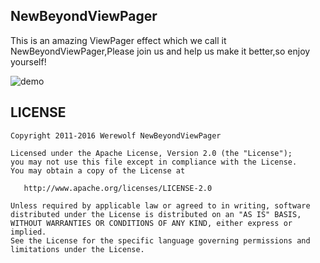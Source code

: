 ## NewBeyondViewPager
This is an amazing ViewPager effect which we call it NewBeyondViewPager,Please join us and help us make it better,so enjoy yourself!

![demo](https://github.com/Open-Werewolf/NewBeyondViewPager/art/clubs.gif)


## LICENSE
	Copyright 2011-2016 Werewolf NewBeyondViewPager
	
	Licensed under the Apache License, Version 2.0 (the "License");
	you may not use this file except in compliance with the License.
	You may obtain a copy of the License at
	
	   http://www.apache.org/licenses/LICENSE-2.0
	
	Unless required by applicable law or agreed to in writing, software
	distributed under the License is distributed on an "AS IS" BASIS,
	WITHOUT WARRANTIES OR CONDITIONS OF ANY KIND, either express or implied.
	See the License for the specific language governing permissions and
	limitations under the License.
